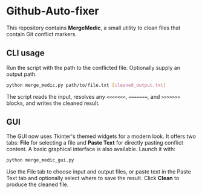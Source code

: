 # Github-Auto-fixer

This repository contains **MergeMedic**, a small utility to clean files that contain Git conflict markers.

## CLI usage

Run the script with the path to the conflicted file. Optionally supply an output path.

```bash
python merge_medic.py path/to/file.txt [cleaned_output.txt]
```

The script reads the input, resolves any `<<<<<<<`, `=======`, and `>>>>>>>` blocks, and writes the cleaned result.

## GUI

The GUI now uses Tkinter's themed widgets for a modern look. It offers two tabs: **File** for selecting a file and **Paste Text** for directly pasting conflict content.
A basic graphical interface is also available. Launch it with:

```bash
python merge_medic_gui.py
```

Use the File tab to choose input and output files, or paste text in the Paste Text tab and optionally select where to save the result. Click **Clean** to produce the cleaned file.
